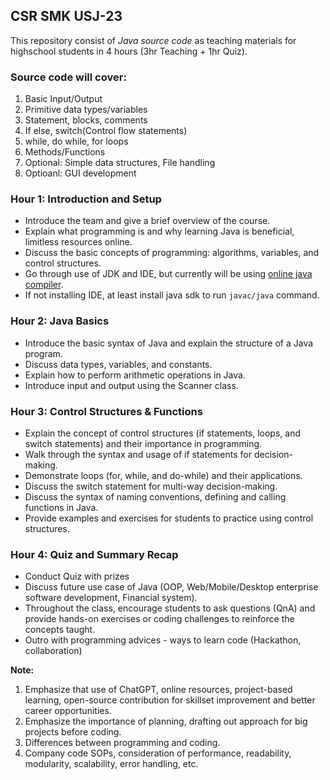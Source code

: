 ## CSR SMK USJ-23
This repository consist of *Java source code* as teaching materials for highschool students in 4 hours (3hr Teaching + 1hr Quiz).

### Source code will cover:
1. Basic Input/Output
2. Primitive data types/variables
3. Statement, blocks, comments
4. If else, switch(Control flow statements)
5. while, do while, for loops
6. Methods/Functions
7. Optional: Simple data structures, File handling
8. Optioanl: GUI development

### Hour 1: Introduction and Setup

- Introduce the team and give a brief overview of the course.
- Explain what programming is and why learning Java is beneficial, limitless resources online.
- Discuss the basic concepts of programming: algorithms, variables, and control structures.
- Go through use of JDK and IDE, but currently will be using [online java compiler](https://www.onlinegdb.com/online_java_compiler).
- If not installing IDE, at least install java sdk to run `javac/java` command.

### Hour 2: Java Basics

- Introduce the basic syntax of Java and explain the structure of a Java program.
- Discuss data types, variables, and constants.
- Explain how to perform arithmetic operations in Java.
- Introduce input and output using the Scanner class.

### Hour 3: Control Structures & Functions

- Explain the concept of control structures (if statements, loops, and switch statements) and their importance in programming.
- Walk through the syntax and usage of if statements for decision-making.
- Demonstrate loops (for, while, and do-while) and their applications.
- Discuss the switch statement for multi-way decision-making.
- Discuss the syntax of naming conventions, defining and calling functions in Java.
- Provide examples and exercises for students to practice using control structures.

### Hour 4: Quiz and Summary Recap
- Conduct Quiz with prizes
- Discuss future use case of Java (OOP, Web/Mobile/Desktop enterprise software development, Financial system). 
- Throughout the class, encourage students to ask questions (QnA) and provide hands-on exercises or coding challenges to reinforce the concepts taught.
- Outro with programming advices - ways to learn code (Hackathon, collaboration)

**Note:** 
1. Emphasize that use of ChatGPT, online resources, project-based learning, open-source contribution for skillset improvement and better career opportunities. 
2. Emphasize the importance of planning, drafting out approach for big projects before coding.
3. Differences between programming and coding.
3. Company code SOPs, consideration of performance, readability, modularity, scalability, error handling, etc.